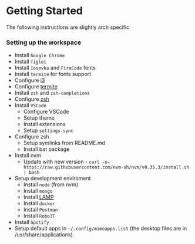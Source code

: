 # Getting Started
The following instructions are slightly arch specific

### Setting up the workspace
* Install `Google Chrome`
* Install `figlet`
* Install `Iosevka` and `FiraCode` fonts
* Install `termite` for fonts support
* Configure [i3](/i3)
* Configure [termite](/termite)
* Install `zsh` and `zsh-completions`
* Configure [zsh](/zsh)
* Install `VSCode`
	* Configure VSCode
	* Setup theme
	* Install extensions
	* Setup `settings-sync`
* Configure zsh
   * Setup symlinks from README.md
   * Install bat package 
* Install nvm
	- Update with new version - `curl -o- https://raw.githubusercontent.com/nvm-sh/nvm/v0.35.3/install.sh | bash`
* Setup development enviroment
	* Install `node` (from nvm)
	* Install `mongo`
	* Install [LAMP](https://www.tecmint.com/install-lamp-in-arch-linux/)
	* Install `docker`
	* Install `Postman`
	* Install `Robo3T`
* Install `Spotify`
* Setup default apps in `~/.config/mimeapps.list` (the desktop files are in /usr/share/applications).
